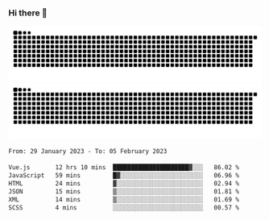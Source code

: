 ### Hi there 👋

![GitHub Snake Light](https://raw.githubusercontent.com/jichangee/jichangee/output/github-snake.svg#gh-light-mode-only)
![GitHub Snake dark](https://raw.githubusercontent.com/jichangee/jichangee/output/github-snake-dark.svg#gh-dark-mode-only)

<!--START_SECTION:waka-->

```text
From: 29 January 2023 - To: 05 February 2023

Vue.js       12 hrs 10 mins  █████████████████████▓░░░   86.02 %
JavaScript   59 mins         █▓░░░░░░░░░░░░░░░░░░░░░░░   06.96 %
HTML         24 mins         ▓░░░░░░░░░░░░░░░░░░░░░░░░   02.94 %
JSON         15 mins         ▒░░░░░░░░░░░░░░░░░░░░░░░░   01.81 %
XML          14 mins         ▒░░░░░░░░░░░░░░░░░░░░░░░░   01.69 %
SCSS         4 mins          ░░░░░░░░░░░░░░░░░░░░░░░░░   00.57 %
```

<!--END_SECTION:waka-->

<!--
![GitHub Snake Light](github-snake.svg#gh-light-mode-only)
![GitHub Snake dark](github-snake-dark.svg#gh-dark-mode-only)
-->

<!--
**jichangee/jichangee** is a ✨ _special_ ✨ repository because its `README.md` (this file) appears on your GitHub profile.

Here are some ideas to get you started:

- 🔭 I’m currently working on ...
- 🌱 I’m currently learning ...
- 👯 I’m looking to collaborate on ...
- 🤔 I’m looking for help with ...
- 💬 Ask me about ...
- 📫 How to reach me: ...
- 😄 Pronouns: ...
- ⚡ Fun fact: ...
-->
